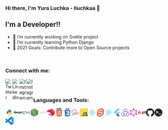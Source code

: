 ### Hi there, I'm Yura Luchka - lluchkaa 👋

## I'm a Developer!!

- 🔭 I’m currently working on Svelte project
- 🌱 I’m currently learning Python Django
- 🥅 2021 Goals: Contribute more to Open Source projects

<br />


### Connect with me:

[<img align="left" alt="Twitter" width="22px" src="https://cdn.jsdelivr.net/npm/simple-icons@v3/icons/twitter.svg" />][twitter]
[<img align="left" alt="LinkedIn" width="22px" src="https://cdn.jsdelivr.net/npm/simple-icons@v3/icons/linkedin.svg" />][linkedin]
[<img align="left" alt="Instagram" width="22px" src="https://cdn.jsdelivr.net/npm/simple-icons@v3/icons/instagram.svg" />][instagram]
[<img align="left" alt="Instagram" width="22px" src="https://cdn.jsdelivr.net/npm/simple-icons@3.13.0/icons/upwork.svg" />][upwork]

<br />
<br />


### Languages and Tools:

<img align="left" alt="Python" width="26px" src="https://github.com/github/explore/raw/main/topics/python/python.png" />
<img align="left" alt="Django" width="26px" src="https://github.com/github/explore/raw/main/topics/django/django.png" />
<img align="left" alt="Flask" width="26px" src="https://github.com/github/explore/raw/main/topics/flask/flask.png" />
<img align="left" alt="Node.js" width="26px" src="https://github.com/github/explore/raw/main/topics/nodejs/nodejs.png" />
<img align="left" alt="Express" width="26px" src="https://github.com/github/explore/raw/main/topics/express/express.png" />
<img align="left" alt="Nest.js" width="26px" src="https://github.com/github/explore/raw/main/topics/nestjs/nestjs.png" />
<img align="left" alt="HTML5" width="26px" src="https://github.com/github/explore/raw/main/topics/html/html.png" />
<img align="left" alt="CSS3" width="26px" src="https://github.com/github/explore/raw/main/topics/css/css.png" />
<img align="left" alt="Sass" width="26px" src="https://github.com/github/explore/raw/main/topics/sass/sass.png" />
<img align="left" alt="JavaScript" width="26px" src="https://github.com/github/explore/raw/main/topics/javascript/javascript.png" />
<img align="left" alt="React" width="26px" src="https://github.com/github/explore/raw/main/topics/react/react.png" />
<img align="left" alt="Svelte" width="26px" src="https://github.com/github/explore/raw/main/topics/svelte/svelte.png" />
<img align="left" alt="React Native" width="26px" src="https://github.com/github/explore/raw/main/topics/react-native/react-native.png" />
<img align="left" alt="Flutter" width="26px" src="https://github.com/github/explore/raw/main/topics/flutter/flutter.png" />
<img align="left" alt="Redux" width="26px" src="https://github.com/github/explore/raw/main/topics/redux/redux.png" />
<img align="left" alt="GraphQL" width="26px" src="https://github.com/github/explore/raw/main/topics/graphql/graphql.png" />
<img align="left" alt="Git" width="26px" src="https://github.com/github/explore/raw/main/topics/git/git.png" />
<img align="left" alt="GitHub" width="26px" src="https://raw.githubusercontent.com/github/explore/78df643247d429f6cc873026c0622819ad797942/topics/github/github.png" />
<img align="left" alt="Terminal" width="26px" src="https://github.com/github/explore/raw/main/topics/terminal/terminal.png" />
<img align="left" alt="Visual Studio Code" width="26px" src="https://github.com/github/explore/raw/main/topics/visual-studio-code/visual-studio-code.png" />


[twitter]: https://twitter.com/lluchkaa
[instagram]: https://instagram.com/lluchkaa
[linkedin]: https://www.linkedin.com/in/yura-luchka-14a7b418a/
[upwork]: https://www.upwork.com/freelancers/~01b78045e77027a78f
